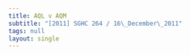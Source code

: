 ```yaml
---
title: AQL v AQM
subtitle: "[2011] SGHC 264 / 16\_December\_2011"
tags: null
layout: single
---
```


